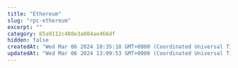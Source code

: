 ```yaml
---
title: "Ethereum"
slug: "rpc-ethereum"
excerpt: ""
category: 65a9112c408e3a004ae466df
hidden: false
createdAt: "Wed Mar 06 2024 10:35:18 GMT+0000 (Coordinated Universal Time)"
updatedAt: "Wed Mar 06 2024 13:09:53 GMT+0000 (Coordinated Universal Time)"
---
```

